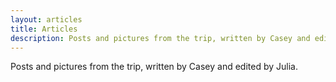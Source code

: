 ```yaml
---
layout: articles
title: Articles
description: Posts and pictures from the trip, written by Casey and edited by Julia.
---
```


<p>Posts and pictures from the trip, written by Casey and edited by Julia.</p>

